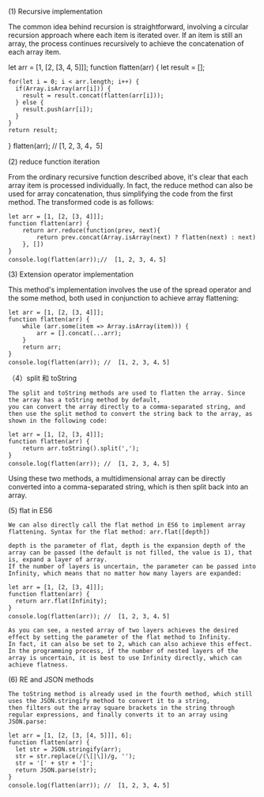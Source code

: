 
(1) Recursive implementation
  
  The common idea behind recursion is straightforward, involving a circular recursion approach where each item is iterated over. 
  If an item is still an array, the process continues recursively to achieve the concatenation of each array item.

  let arr = [1, [2, [3, 4, 5]]];
  function flatten(arr) {
    let result = [];
  
    for(let i = 0; i < arr.length; i++) {
      if(Array.isArray(arr[i])) {
        result = result.concat(flatten(arr[i]));
      } else {
        result.push(arr[i]);
      }
    }
    return result;
  }
  flatten(arr);  //  [1, 2, 3, 4，5]


(2) reduce function iteration

  From the ordinary recursive function described above, it's clear that each array item is processed individually.
  In fact, the reduce method can also be used for array concatenation, thus simplifying the code from the first method.
  The transformed code is as follows:

    let arr = [1, [2, [3, 4]]];
    function flatten(arr) {
        return arr.reduce(function(prev, next){
            return prev.concat(Array.isArray(next) ? flatten(next) : next)
        }, [])
    }
    console.log(flatten(arr));//  [1, 2, 3, 4，5]


(3) Extension operator implementation

  This method's implementation involves the use of the spread operator and the some method, both used in conjunction to achieve array flattening:

    let arr = [1, [2, [3, 4]]];
    function flatten(arr) {
        while (arr.some(item => Array.isArray(item))) {
            arr = [].concat(...arr);
        }
        return arr;
    }
    console.log(flatten(arr)); //  [1, 2, 3, 4，5]


（4）split 和 toString

    The split and toString methods are used to flatten the array. Since the array has a toString method by default,
    you can convert the array directly to a comma-separated string, and then use the split method to convert the string back to the array, as shown in the following code:
    
    let arr = [1, [2, [3, 4]]];
    function flatten(arr) {
        return arr.toString().split(',');
    }
    console.log(flatten(arr)); //  [1, 2, 3, 4，5]

Using these two methods, a multidimensional array can be directly converted into a comma-separated string, which is then split back into an array.

(5) flat in ES6

    We can also directly call the flat method in ES6 to implement array flattening. Syntax for the flat method: arr.flat([depth])
    
    depth is the parameter of flat, depth is the expansion depth of the array can be passed (the default is not filled, the value is 1), that is, expand a layer of array.
    If the number of layers is uncertain, the parameter can be passed into Infinity, which means that no matter how many layers are expanded:
    
    let arr = [1, [2, [3, 4]]];
    function flatten(arr) {
      return arr.flat(Infinity);
    }
    console.log(flatten(arr)); //  [1, 2, 3, 4，5]

    As you can see, a nested array of two layers achieves the desired effect by setting the parameter of the flat method to Infinity.
    In fact, it can also be set to 2, which can also achieve this effect. 
    In the programming process, if the number of nested layers of the array is uncertain, it is best to use Infinity directly, which can achieve flatness.


(6) RE and JSON methods

    The toString method is already used in the fourth method, which still uses the JSON.stringify method to convert it to a string, 
    then filters out the array square brackets in the string through regular expressions, and finally converts it to an array using JSON.parse:

    let arr = [1, [2, [3, [4, 5]]], 6];
    function flatten(arr) {
      let str = JSON.stringify(arr);
      str = str.replace(/(\[|\])/g, '');
      str = '[' + str + ']';
      return JSON.parse(str); 
    }
    console.log(flatten(arr)); //  [1, 2, 3, 4，5]
    

